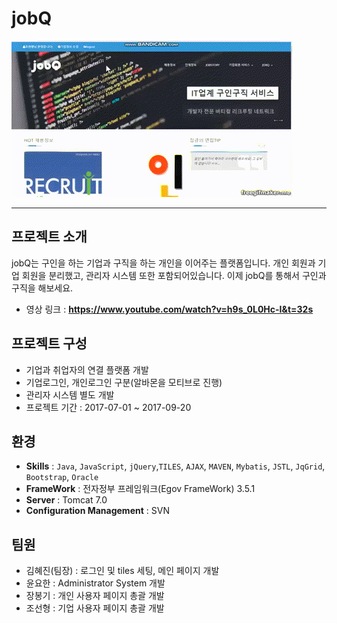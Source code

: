 # jobQ
![jobQ](jobQ.gif)


* * *

## 프로젝트 소개

jobQ는 구인을 하는 기업과 구직을 하는 개인을 이어주는 플랫폼입니다.
개인 회원과 기업 회원을 분리했고, 관리자 시스템 또한 포함되어있습니다.
이제 jobQ를 통해서 구인과 구직을 해보세요.

- 영상 링크 : **https://www.youtube.com/watch?v=h9s_0L0Hc-I&t=32s**

## 프로젝트 구성

- 기업과 취업자의 연결 플랫폼 개발
- 기업로그인, 개인로그인 구분(알바몬을 모티브로 진행)
- 관리자 시스템 별도 개발
- 프로젝트 기간 : 2017-07-01 ~ 2017-09-20

## 환경

- **Skills** : `Java`, `JavaScript`, `jQuery`,`TILES`, `AJAX`, `MAVEN`, `Mybatis`, `JSTL`, `JqGrid`, `Bootstrap`, `Oracle`
- **FrameWork** : 전자정부 프레임워크(Egov FrameWork) 3.5.1
- **Server** : Tomcat 7.0
- **Configuration Management** : SVN

## 팀원

- 김혜진(팀장) : 로그인 및 tiles 세팅, 메인 페이지 개발
- 윤요한 : Administrator System 개발
- 장봉기 : 개인 사용자 페이지 총괄 개발
- 조선형 : 기업 사용자 페이지 총괄 개발

